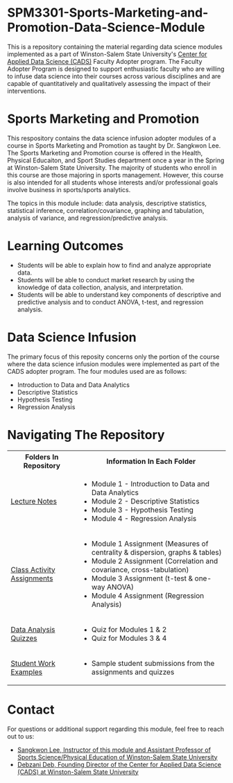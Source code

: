 # SPM3301-Sports-Marketing-and-Promotion-Data-Science-Module
This is a repository containing the material regarding data science modules implemented as a part of Winston-Salem State University's [Center for Applied Data Science (CADS)](https://www.wssu.edu/academics/colleges-and-departments/college-of-arts-sciences-business-education/center-for-applied-data-science/index.html) Faculty Adopter program. The Faculty Adopter Program is designed to support enthusiastic faculty who are willing to infuse data science into their courses across various disciplines and are capable of quantitatively and qualitatively assessing the impact of their interventions. 
# Sports Marketing and Promotion
This respository contains the data science infusion adopter modules of a course in Sports Marketing and Promotion as taught by Dr. Sangkwon Lee. The Sports Marketing and Promotion course is offered in the Health, Physical Educaiton, and Sport Studies department once a year in the Spring at Winston-Salem State University. The majority of students who enroll in this course are those majoring in sports management. However, this course is also intended for all students whose interests and/or professional goals involve business in sports/sports analytics. 

The topics in this module include: data analysis, descriptive statistics, statistical inference, correlation/covariance, graphing and tabulation, analysis of variance, and regression/predictive analysis.
# Learning Outcomes
* Students will be able to explain how to find and analyze appropriate data.
* Students will be able to conduct market research by using the knowledge of data collection, analysis, and interpretation.  
* Students will be able to understand key components of descriptive and predictive analysis and to conduct ANOVA, t-test, and regression analysis. 



# Data Science Infusion
The primary focus of this reposity concerns only the portion of the course where the data science infusion modules were implemented as part of the CADS adopter program. The four modules used are as follows:


* Introduction to Data and Data Analytics
* Descriptive Statistics
* Hypothesis Testing
* Regression Analysis



# Navigating The Repository

<table>
  <tbody>
    <tr>
      <th>Folders In Repository</th>
      <th>Information In Each Folder</th>
    </tr>
    <tr>
      <td><a href="https://github.com/CADS-WSSU/SPM3301-Sports-Marketing-and-Promotion-Data-Science-Module/tree/main/Lectures">Lecture Notes</a></td>
      <td>
        <ul>
          <li>Module 1 - Introduction to Data and Data Analytics
          </li>
          <li>Module 2 - Descriptive Statistics
          </li>
          <li>Module 3 - Hypothesis Testing
          </li>
          <li>Module 4 - Regression Analysis
          </li>
        </ul>
      </td>
    </tr>
    <tr>
      <td><a href="https://github.com/CADS-WSSU/SPM3301-Sports-Marketing-and-Promotion-Data-Science-Module/tree/main/Class%20Activity%20Assignments">Class Activity Assignments</a></td>
      <td>
        <ul>
          <li>Module 1 Assignment (Measures of centrality & dispersion, graphs & tables)</li>
          <li>Module 2 Assignment (Correlation and covariance, cross-tabulation)</li>
          <li>Module 3 Assignment (t-test & one-way ANOVA)</li>
          <li>Module 4 Assignment (Regression Analysis)</li>
        </ul>
      </td>
    </tr>
    <tr>
      <td><a href="https://github.com/CADS-WSSU/SPM3301-Sports-Marketing-and-Promotion-Data-Science-Module/tree/main/Quizzes">Data Analysis Quizzes</a></td>
      <td>
        <ul>
          <li>Quiz for Modules 1 & 2</li>
          <li>Quiz for Modules 3 & 4</li>
        </ul>
      </td>
    </tr>
    <tr>
      <td><a href="https://github.com/CADS-WSSU/SPM3301-Sports-Marketing-and-Promotion-Data-Science-Module/tree/main/Student%20Performance%20Sample">Student Work Examples</a></td>
      <td>
        <ul>
          <li>Sample student submissions from the assignments and quizzes</li>
        </ul>
      </td>
    </tr>
  </tbody>
</table>

# Contact
For questions or additional support regarding this module, feel free to reach out to us:
* [Sangkwon Lee, Instructor of this module and Assistant Professor of Sports Science/Physical Education of Winston-Salem State University](mailto:lees@wssu.edu)
* [Debzani Deb, Founding Director of the Center for Applied Data Science (CADS) at Winston-Salem State University](mailto:debd@wssu.edu)

